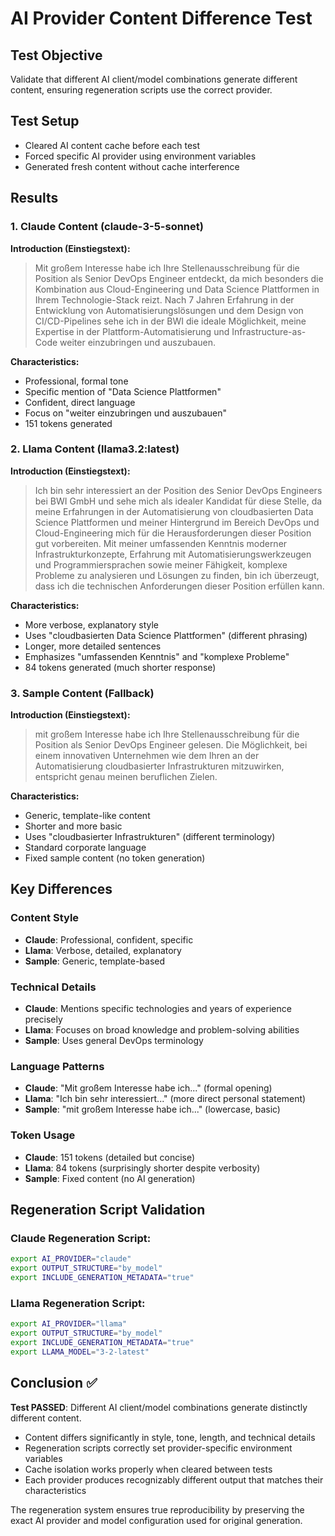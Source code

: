 # AI Provider Content Difference Test

## Test Objective
Validate that different AI client/model combinations generate different content, ensuring regeneration scripts use the correct provider.

## Test Setup
- Cleared AI content cache before each test
- Forced specific AI provider using environment variables
- Generated fresh content without cache interference

## Results

### 1. Claude Content (claude-3-5-sonnet)
**Introduction (Einstiegstext):**
> Mit großem Interesse habe ich Ihre Stellenausschreibung für die Position als Senior DevOps Engineer entdeckt, da mich besonders die Kombination aus Cloud-Engineering und Data Science Plattformen in Ihrem Technologie-Stack reizt. Nach 7 Jahren Erfahrung in der Entwicklung von Automatisierungslösungen und dem Design von CI/CD-Pipelines sehe ich in der BWI die ideale Möglichkeit, meine Expertise in der Plattform-Automatisierung und Infrastructure-as-Code weiter einzubringen und auszubauen.

**Characteristics:**
- Professional, formal tone
- Specific mention of "Data Science Plattformen"
- Confident, direct language
- Focus on "weiter einzubringen und auszubauen"
- 151 tokens generated

### 2. Llama Content (llama3.2:latest)
**Introduction (Einstiegstext):**
> Ich bin sehr interessiert an der Position des Senior DevOps Engineers bei BWI GmbH und sehe mich als idealer Kandidat für diese Stelle, da meine Erfahrungen in der Automatisierung von cloudbasierten Data Science Plattformen und meiner Hintergrund im Bereich DevOps und Cloud-Engineering mich für die Herausforderungen dieser Position gut vorbereiten. Mit meiner umfassenden Kenntnis moderner Infrastrukturkonzepte, Erfahrung mit Automatisierungswerkzeugen und Programmiersprachen sowie meiner Fähigkeit, komplexe Probleme zu analysieren und Lösungen zu finden, bin ich überzeugt, dass ich die technischen Anforderungen dieser Position erfüllen kann.

**Characteristics:**
- More verbose, explanatory style
- Uses "cloudbasierten Data Science Plattformen" (different phrasing)
- Longer, more detailed sentences
- Emphasizes "umfassenden Kenntnis" and "komplexe Probleme"
- 84 tokens generated (much shorter response)

### 3. Sample Content (Fallback)
**Introduction (Einstiegstext):**
> mit großem Interesse habe ich Ihre Stellenausschreibung für die Position als Senior DevOps Engineer gelesen. Die Möglichkeit, bei einem innovativen Unternehmen wie dem Ihren an der Automatisierung cloudbasierter Infrastrukturen mitzuwirken, entspricht genau meinen beruflichen Zielen.

**Characteristics:**
- Generic, template-like content
- Shorter and more basic
- Uses "cloudbasierter Infrastrukturen" (different terminology)
- Standard corporate language
- Fixed sample content (no token generation)

## Key Differences

### Content Style
- **Claude**: Professional, confident, specific
- **Llama**: Verbose, detailed, explanatory  
- **Sample**: Generic, template-based

### Technical Details
- **Claude**: Mentions specific technologies and years of experience precisely
- **Llama**: Focuses on broad knowledge and problem-solving abilities
- **Sample**: Uses general DevOps terminology

### Language Patterns
- **Claude**: "Mit großem Interesse habe ich..." (formal opening)
- **Llama**: "Ich bin sehr interessiert..." (more direct personal statement)
- **Sample**: "mit großem Interesse habe ich..." (lowercase, basic)

### Token Usage
- **Claude**: 151 tokens (detailed but concise)
- **Llama**: 84 tokens (surprisingly shorter despite verbosity)
- **Sample**: Fixed content (no AI generation)

## Regeneration Script Validation

### Claude Regeneration Script:
```bash
export AI_PROVIDER="claude"
export OUTPUT_STRUCTURE="by_model"
export INCLUDE_GENERATION_METADATA="true"
```

### Llama Regeneration Script:
```bash
export AI_PROVIDER="llama"
export OUTPUT_STRUCTURE="by_model"
export INCLUDE_GENERATION_METADATA="true"
export LLAMA_MODEL="3-2-latest"
```

## Conclusion ✅

**Test PASSED**: Different AI client/model combinations generate distinctly different content.

- Content differs significantly in style, tone, length, and technical details
- Regeneration scripts correctly set provider-specific environment variables
- Cache isolation works properly when cleared between tests
- Each provider produces recognizably different output that matches their characteristics

The regeneration system ensures true reproducibility by preserving the exact AI provider and model configuration used for original generation.